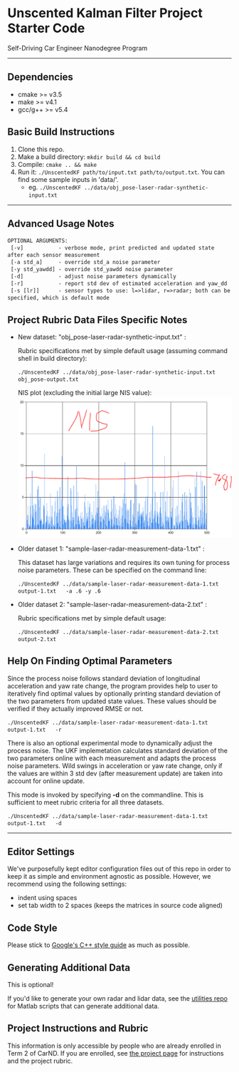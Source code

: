 
# Unscented Kalman Filter Project Starter Code
Self-Driving Car Engineer Nanodegree Program

---

## Dependencies

* cmake >= v3.5
* make >= v4.1
* gcc/g++ >= v5.4

## Basic Build Instructions

1. Clone this repo.
2. Make a build directory: `mkdir build && cd build`
3. Compile: `cmake .. && make`
4. Run it: `./UnscentedKF path/to/input.txt path/to/output.txt`. You can find
   some sample inputs in 'data/'.
    - eg. `./UnscentedKF ../data/obj_pose-laser-radar-synthetic-input.txt`

---

## Advanced Usage Notes

```./UnscentedKF path/to/input.txt path/to/output.txt [-v] [-a std_a] [-y std_yawdd] [-d] [-r] [-s [lr]]
OPTIONAL ARGUMENTS:
 [-v]           - verbose mode, print predicted and updated state after each sensor measurement
 [-a std_a]     - override std_a noise parameter
 [-y std_yawdd] - override std_yawdd noise parameter
 [-d]           - adjust noise parameters dynamically
 [-r]           - report std dev of estimated acceleration and yaw_dd
 [-s [lr]]      - sensor types to use: l=>lidar, r=>radar; both can be specified, which is default mode
 ```

## Project Rubric Data Files Specific Notes

* New dataset: "obj_pose-laser-radar-synthetic-input.txt" : 

    Rubric specifications met by simple default usage (assuming command shell in build directory):

    ```
    ./UnscentedKF ../data/obj_pose-laser-radar-synthetic-input.txt obj_pose-output.txt
    ```

    NIS plot (excluding the initial large NIS value):
    ![NIS Plot](NIS_plot.png)

* Older dataset 1: "sample-laser-radar-measurement-data-1.txt" : 

    This dataset has large variations and requires its own tuning for process noise parameters.  These can be specified on the command line:

    ```
    ./UnscentedKF ../data/sample-laser-radar-measurement-data-1.txt output-1.txt   -a .6 -y .6
    ```

* Older dataset 2: "sample-laser-radar-measurement-data-2.txt" : 

    Rubric specifications met by simple default usage:

    ```
    ./UnscentedKF ../data/sample-laser-radar-measurement-data-2.txt output-2.txt
    ```

## Help On Finding Optimal Parameters

Since the process noise follows standard deviation of longitudinal acceleration and yaw rate change, the program provides help to user to
iteratively find optimal values by optionally printing standard deviation of the two parameters from updated state values.  These values
should be verified if they actually improved RMSE or not.

```
./UnscentedKF ../data/sample-laser-radar-measurement-data-1.txt output-1.txt   -r
```

There is also an optional experimental mode to dynamically adjust the process noise. The UKF implemetation calculates standard deviation of 
the two parameters online with each measurement and adapts the process noise parameters.  Wild swings in acceleration or yaw rate change, 
only if the values are within 3 std dev (after measurement update) are taken into account for online update.  

This mode is invoked by specifying **-d** on the commandline.  This is sufficient to meet rubric criteria for all three datasets.

```
./UnscentedKF ../data/sample-laser-radar-measurement-data-1.txt output-1.txt   -d
```


---

## Editor Settings

We've purposefully kept editor configuration files out of this repo in order to
keep it as simple and environment agnostic as possible. However, we recommend
using the following settings:

* indent using spaces
* set tab width to 2 spaces (keeps the matrices in source code aligned)

## Code Style

Please stick to [Google's C++ style guide](https://google.github.io/styleguide/cppguide.html) as much as possible.

## Generating Additional Data

This is optional!

If you'd like to generate your own radar and lidar data, see the
[utilities repo](https://github.com/udacity/CarND-Mercedes-SF-Utilities) for
Matlab scripts that can generate additional data.

## Project Instructions and Rubric

This information is only accessible by people who are already enrolled in Term 2
of CarND. If you are enrolled, see [the project page](https://classroom.udacity.com/nanodegrees/nd013/parts/40f38239-66b6-46ec-ae68-03afd8a601c8/modules/0949fca6-b379-42af-a919-ee50aa304e6a/lessons/c3eb3583-17b2-4d83-abf7-d852ae1b9fff/concepts/f437b8b0-f2d8-43b0-9662-72ac4e4029c1)
for instructions and the project rubric.


